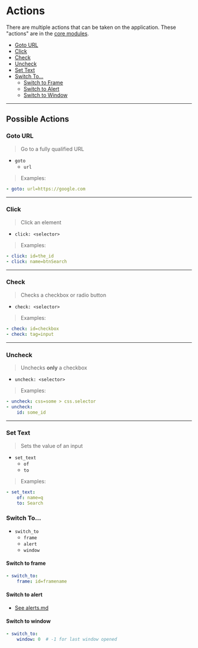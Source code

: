 Actions
=======

There are multiple actions that can be taken on the application.
These "actions" are in the [core modules](https://github.com/ddavison/dyson-modules-core).

- [Goto URL](#goto-url)
- [Click](#click)
- [Check](#check)
- [Uncheck](#uncheck)
- [Set Text](#set-text) 
- [Switch To...](#switch-to)
  * [Switch to Frame](#switch-to-frame)
  * [Switch to Alert](#switch-to-alert) 
  * [Switch to Window](#switch-to-window)

---

## Possible Actions

### Goto URL

> Go to a fully qualified URL

- `goto`
    - `url`

> Examples:

```yaml
- goto: url=https://google.com
```

---

### Click

> Click an element

- `click: <selector>`

> Examples:

```yaml
- click: id=the_id
- click: name=btnSearch
```

---

### Check

> Checks a checkbox or radio button

- `check: <selector>`

> Examples:

```yaml
- check: id=checkbox
- check: tag=input
```

---

### Uncheck

> Unchecks **only** a checkbox

- `uncheck: <selector>`

> Examples:

```yaml
- uncheck: css=some > css.selector
- uncheck:
    id: some_id
```

---

### Set Text

> Sets the value of an input

- `set_text`
    - `of`
    - `to`

> Examples:

```yaml
- set_text:
    of: name=q
    to: Search
```

### Switch To...

- `switch_to`
    - `frame`
    - `alert`
    - `window`

#### Switch to frame

```yaml
- switch_to:
    frame: id=framename
```

#### Switch to alert

- [See alerts.md](https://github.com/ddavison/dyson/tree/master/docs/alerts.md#alerts)

#### Switch to window

```yaml
- switch_to:
    window: 0  # -1 for last window opened
```

